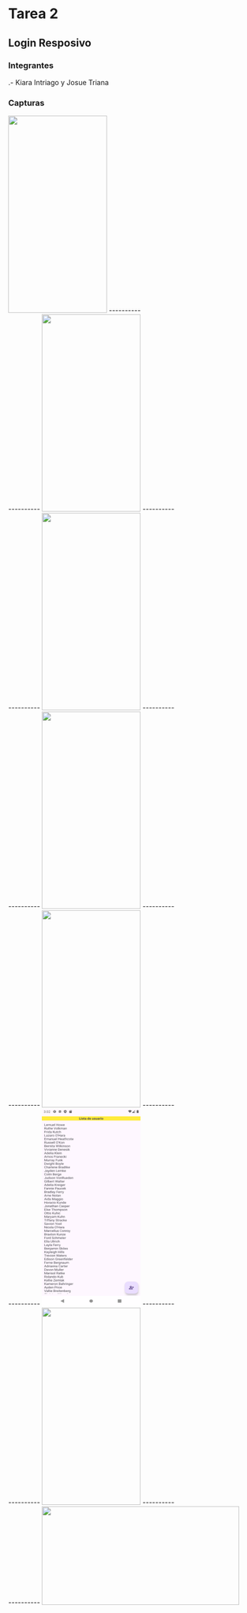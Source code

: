 # Tarea 2
## Login Resposivo
### Integrantes
.- Kiara Intriago y Josue Triana

### Capturas
<img src="captura1.png" width="200" height="400">
----------<br>
----------
<img src="captura2.png" width="200" height="400">
----------<br>
----------
<img src="captura3.png" width="200" height="400">
----------<br>
----------
<img src="captura4.png" width="200" height="400">
----------<br>
----------
<img src="captura6.png" width="200" height="400">
----------<br>
----------
<img src="captura10.png" width="200" height="400">
----------<br>
----------
<img src="captura7.png" width="200" height="400">
----------<br>
----------
<img src="capturaf2.png" width="400" height="200">







